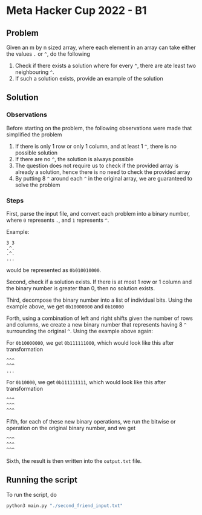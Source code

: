 # Meta Hacker Cup 2022 - B1

## Problem

Given an m by n sized array, where each element in an array can take either 
the values `.` or `^`, do the following
1. Check if there exists a solution where for every `^`, there are ate least 
two neighbouring `^`.
2. If such a solution exists, provide an example of the solution

## Solution

### Observations

Before starting on the problem, the following observations were made that
simplified the problem
1. If there is only 1 row or only 1 column, and at least 1 `^`, there is no
possible solution
2. If there are no `^`, the solution is always possible
3. The question does not require us to check if the provided array is already
a solution, hence there is no need to check the provided array
4. By putting 8 `^` around each `^` in the original array, we are guaranteed
to solve the problem

### Steps
First, parse the input file, and convert each problem into a binary number, where
`0` represents `.`, and `1` represents `^`.

Example:
```
3 3
.^.
.^.
...
```
would be represented as `0b010010000`.

Second, check if a solution exists. If there is at most 1 row or 1 column and 
the binary number is greater than 0, then no solution exists.

Third, decompose the binary number into a list of individual bits. Using the 
example above, we get `0b10000000` and `0b10000`

Forth, using a combination of left and right shifts given the number of rows
and columns, we create a new binary number that represents having 8 `^`
surrounding the original `^`. Using the example above again:

For `0b10000000`, we get `0b111111000`, which would look like this after 
transformation
```
^^^
^^^
...
```

For `0b10000`, we get `0b111111111`, which would look like this after 
transformation
```
^^^
^^^
^^^
```

Fifth, for each of these new binary operations, we run the bitwise or operation
on the original binary number, and we get 
```
^^^
^^^
^^^
```

Sixth, the result is then written into the `output.txt` file.

## Running the script
To run the script, do
```bash
python3 main.py "./second_friend_input.txt"
```
